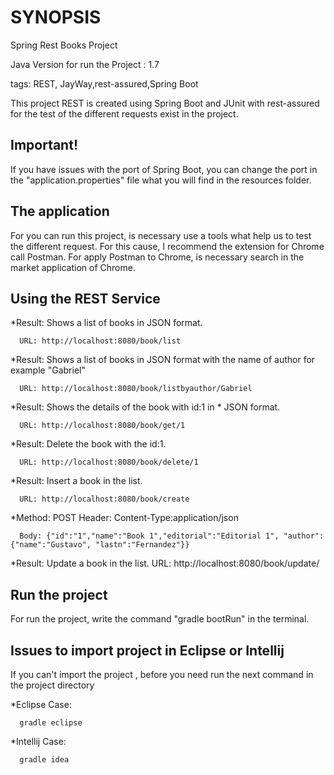 # SYNOPSIS
Spring Rest Books Project

Java Version for run the Project : 1.7

tags: REST, JayWay,rest-assured,Spring Boot

This project REST is created using Spring Boot and JUnit with
rest-assured for the test of the different requests exist in
the project.

## Important! 
If you have issues with the port of Spring Boot, you can change the port
in the "application.properties" file what you will find in the resources folder.

## The application
For you can run this project, is necessary use a tools what help us 
to test the different request. For this cause, I recommend the extension for
Chrome call Postman. For apply Postman to Chrome, is necessary search in the 
market application of Chrome.

## Using the REST Service
*Result: Shows a list of books in JSON format.
                                                                                       
      URL: http://localhost:8080/book/list
      
*Result: Shows a list of books in JSON format with the name of author for example "Gabriel"
                                                                                          
      URL: http://localhost:8080/book/listbyauthor/Gabriel
      
*Result: Shows the details of the book with id:1 in * JSON format.

      URL: http://localhost:8080/book/get/1
                                                                                      
*Result: Delete the book with the id:1.

      URL: http://localhost:8080/book/delete/1
                                                                                          
*Result: Insert a book in the list.

      URL: http://localhost:8080/book/create
                                                                                           
                                                                                           
*Method: POST
      Header: Content-Type:application/json

      Body: {"id":"1","name":"Book 1","editorial":"Editorial 1", "author": {"name":"Gustavo", "lastn":"Fernandez"}}
                                                                                           
*Result: Update a book in the list.
      URL: http://localhost:8080/book/update/
      
## Run the project
 For run the project, write the command "gradle bootRun" in the terminal.
 
## Issues to import project in Eclipse or Intellij
 
 If you can't import the project , before you need run the next command in the project directory
 
 *Eclipse Case:
      
      gradle eclipse
      
 *Intellij Case:
 
      gradle idea